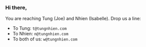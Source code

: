 ### Hi there,

You are reaching Tung (Joe) and Nhien (Isabelle). Drop us a line:
* To Tung: `t@tungnhien.com`
* To Nhien: `n@tungnhien.com`
* To both of us: `w@tungnhien.com`
